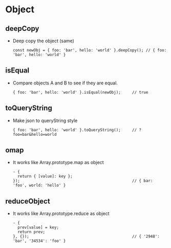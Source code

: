 # Object

## deepCopy
- Deep copy the object (same)

  ```
  const newObj = { foo: 'bar', hello: 'world' }.deepCopy(); // { foo: 'bar', hello: 'world' }
  ```
## isEqual
- Compare objects A and B to see if they are equal.

  ```
  { foo: 'bar', hello: 'world' }.isEqual(newObj);     // true
  ```
## toQueryString
- Make json to queryString style

  ```
  { foo: 'bar', hello: 'world' }.toQueryString();     // ?foo=bar&hello=world
  ```
## omap
- It works like Array.prototype.map as object

  ```
  - {
    return { [value]: key };
  });                                                 // { bar: 'foo', world: 'hello' }
  ```
## reduceObject
- It works like Array.prototype.reduce as object

  ```
  - {
    prev[value] = key;
    return prev;
  }, {});                                             // { '2948': 'bar', '34534': 'foo' }
  ```
